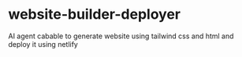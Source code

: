 # website-builder-deployer
AI agent cabable to generate website using tailwind css and html  and deploy it using netlify
